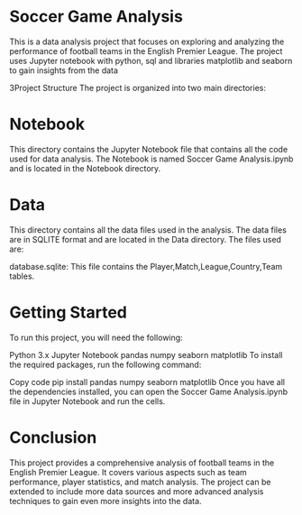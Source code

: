 
# Soccer Game Analysis
This is a data analysis project that focuses on exploring and analyzing the performance of football teams in the English Premier League. The project uses Jupyter notebook with python, sql and libraries matplotlib and seaborn to gain insights from the data

3Project Structure
The project is organized into two main directories:

# Notebook
This directory contains the Jupyter Notebook file that contains all the code used for data analysis. The Notebook is named Soccer Game Analysis.ipynb and is located in the Notebook directory.

# Data
This directory contains all the data files used in the analysis. The data files are in SQLITE format and are located in the Data directory. The files used are:

database.sqlite: This file contains the Player,Match,League,Country,Team tables.

# Getting Started
To run this project, you will need the following:

Python 3.x
Jupyter Notebook
pandas
numpy
seaborn
matplotlib
To install the required packages, run the following command:

Copy code
pip install pandas numpy seaborn matplotlib
Once you have all the dependencies installed, you can open the Soccer Game Analysis.ipynb file in Jupyter Notebook and run the cells.

# Conclusion
This project provides a comprehensive analysis of football teams in the English Premier League. It covers various aspects such as team performance, player statistics, and match analysis. The project can be extended to include more data sources and more advanced analysis techniques to gain even more insights into the data.



